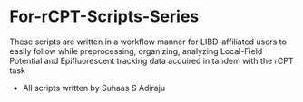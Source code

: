 # For-rCPT-Scripts-Series
These scripts are written in a workflow manner for LIBD-affiliated users to easily follow while preprocessing, organizing, analyzing Local-Field Potential and Epifluorescent tracking data acquired in tandem with the rCPT task
- All scripts written by Suhaas S Adiraju

